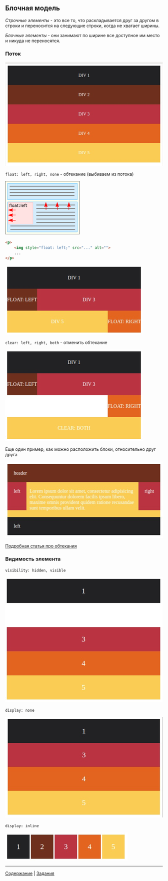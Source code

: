 Блочная модель
--------------

*Строчные элементы* - это все то, что раскладывается друг за другом в строки и переносится на следующие строки, когда не хватает ширины.

*Блочные элементы* - они занимают по ширине все доступное им место и никуда не переносятся.

### Поток
![box flow](img/flow.jpg "box flow")

`float: left, right, none` - обтекание (выбиваем из потока)

![img float](img/float.img.png)
```html
<p>
    <img style="float: left;" src="..." alt="">
    ...
</p>
```

![box flow float](img/float.jpg "box flow float")

`clear: left, right, both` - отменить обтекание

![flow clear](img/clear.both.jpg "flow clear")

Еще один пример, как можно расположить блоки, относительно друг друга

![float flow](img/float.flow.jpg "float flow")

[Подробная статья про обтекания](http://softwaremaniacs.org/blog/2005/12/01/css-layout-float/)

### Видимость элемента

`visibility: hidden, visible`

![visibility: hidden](img/visibility.hidden.jpg "visibility: hidden")

`display: none`

![display: none](img/display.none.jpg "display: none")

`display: inline`

![display: inline](img/display.inline.jpg "display: inline")

---
[Содержание](../../README.md)
|
[Задания](../tasks/README.md)
